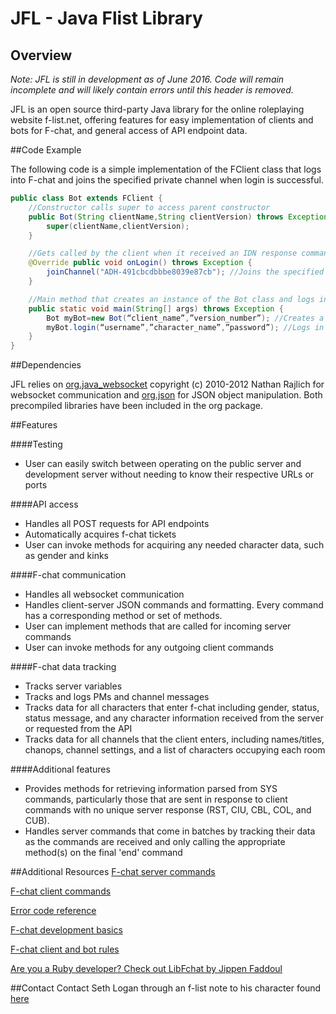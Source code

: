# JFL - Java Flist Library

## Overview
*Note: JFL is still in development as of June 2016. Code will remain incomplete and will likely contain errors until this header is removed.*

JFL is an open source third-party Java library for the online roleplaying website f-list.net, offering features for easy implementation of clients and bots for F-chat, and general access of API endpoint data.

##Code Example

The following code is a simple implementation of the FClient class that logs into F-chat and joins the specified private channel when login is successful.

```java
public class Bot extends FClient {
    //Constructor calls super to access parent constructor
    public Bot(String clientName,String clientVersion) throws Exception {
        super(clientName,clientVersion);
    }

    //Gets called by the client when it received an IDN response command from the server
    @Override public void onLogin() throws Exception {
        joinChannel("ADH-491cbcdbbbe8039e87cb"); //Joins the specified channel
    }

    //Main method that creates an instance of the Bot class and logs in
    public static void main(String[] args) throws Exception {
        Bot myBot=new Bot(“client_name”,”version_number”); //Creates a bot (FClient) object
        myBot.login(“username”,”character_name”,”password”); //Logs in
    }
}
```

##Dependencies 

JFL relies on [org.java_websocket](https://github.com/TooTallNate/Java-WebSocket) copyright (c) 2010-2012 Nathan Rajlich for websocket communication and [org.json](https://github.com/stleary/JSON-java) for JSON object manipulation. Both precompiled libraries have been included in the org package.
  
##Features 

####Testing 
* User can easily switch between operating on the public server and development server without needing to know their respective URLs or ports

####API access
* Handles all POST requests for API endpoints
 * Automatically acquires f-chat tickets
 * User can invoke methods for acquiring any needed character data, such as gender and kinks

####F-chat communication
* Handles all websocket communication 
* Handles client-server JSON commands and formatting. Every command has a corresponding method or set of methods.
 * User can implement methods that are called for incoming server commands
 * User can invoke methods for any outgoing client commands

####F-chat data tracking
* Tracks server variables
* Tracks and logs PMs and channel messages
* Tracks data for all characters that enter f-chat including gender, status, status message, and any character information received from the server or requested from the API
* Tracks data for all channels that the client enters, including names/titles, chanops, channel settings, and a list of characters occupying each room

####Additional features
* Provides methods for retrieving information parsed from SYS commands, particularly those that are sent in response to client commands with no unique server response (RST, CIU, CBL, COL, and CUB).
* Handles server commands that come in batches by tracking their data as the commands are received and only calling the appropriate method(s) on the final 'end' command

##Additional Resources
[F-chat server commands](https://wiki.f-list.net/F-Chat_Server_Commands)

[F-chat client commands](https://wiki.f-list.net/F-Chat_Client_Commands)

[Error code reference](https://wiki.f-list.net/F-Chat_Error_Codes)

[F-chat development basics](https://wiki.f-list.net/F-Chat_Protocol)

[F-chat client and bot rules](https://wiki.f-list.net/F-Chat_Protocol#Guidelines)

[Are you a Ruby developer? Check out LibFchat by Jippen Faddoul](https://github.com/rgooler/libfchat-ruby)

##Contact
Contact Seth Logan through an f-list note to his character found [here](https://www.f-list.net/c/slogan/)
